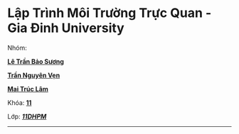 # Lập Trình Môi Trường Trực Quan - Gia Đinh University

Nhóm:

 **<u>Lê Trần Bảo Sương</u>**
 
 **<u>Trần Nguyên Vẹn</u>**
  
 **<u>Mai Trúc Lâm</u>**

Khóa: **<u>11</u>**

Lớp: ***<u>11DHPM</u>***

---
